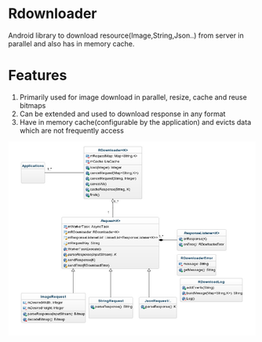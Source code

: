 # Rdownloader
Android library to download resource(Image,String,Json..) from server in parallel and also has in memory cache. 

# Features
1. Primarily used for image download in parallel, resize, cache and reuse bitmaps
2. Can be extended and used to download response in any format
3. Have in memory cache(configurable by the application) and evicts data which are not frequently access

![alt tag](https://github.com/RamThirupathy/Rdownloader/blob/master/Rdownloader_uml.jpg)
